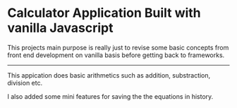 # Calculator Application Built with vanilla Javascript

This projects main purpose is really just to revise some basic concepts from front end development on vanilla basis before getting back to frameworks.

****

This appication does basic arithmetics such as addition, substraction, division etc.

I also added some mini features for saving the the equations in history.
